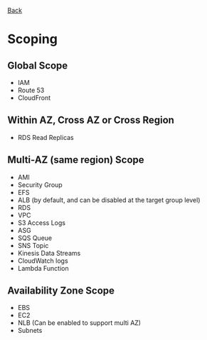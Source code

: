 [Back](./AWS.md)

# Scoping

## Global Scope

- IAM
- Route 53
- CloudFront

## Within AZ, Cross AZ or Cross Region

- RDS Read Replicas

## Multi-AZ (same region) Scope

- AMI
- Security Group
- EFS
- ALB (by default, and can be disabled at the target group level)
- RDS
- VPC
- S3 Access Logs
- ASG
- SQS Queue
- SNS Topic
- Kinesis Data Streams
- CloudWatch logs
- Lambda Function

## Availability Zone Scope

- EBS
- EC2
- NLB (Can be enabled to support multi AZ)
- Subnets
